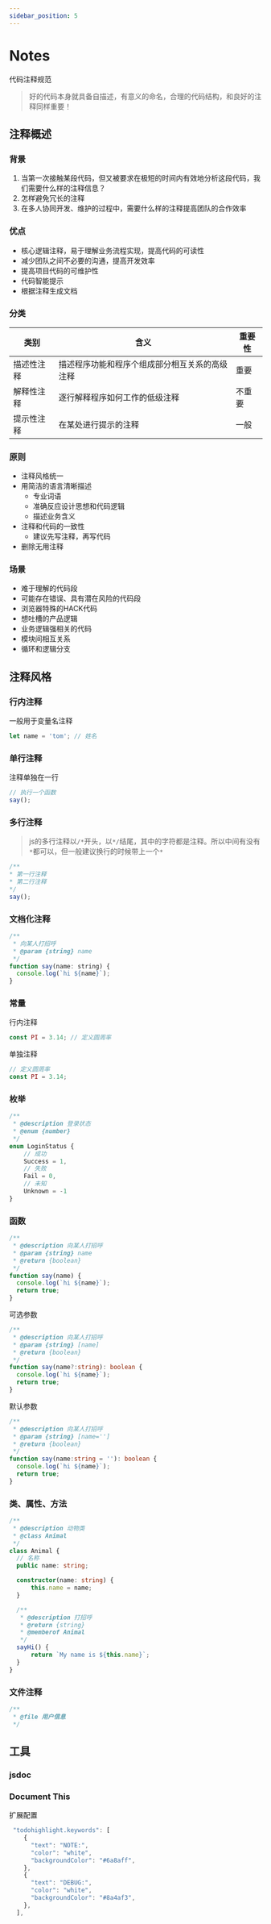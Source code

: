 ```yaml
---
sidebar_position: 5
---
```


# Notes

代码注释规范

> 好的代码本身就具备自描述，有意义的命名，合理的代码结构，和良好的注释同样重要！

## 注释概述

### 背景

1. 当第一次接触某段代码，但又被要求在极短的时间内有效地分析这段代码，我们需要什么样的注释信息？
2. 怎样避免冗长的注释
3. 在多人协同开发、维护的过程中，需要什么样的注释提高团队的合作效率

### 优点

- 核心逻辑注释，易于理解业务流程实现，提高代码的可读性
- 减少团队之间不必要的沟通，提高开发效率
- 提高项目代码的可维护性
- 代码智能提示
- 根据注释生成文档

### 分类

类别|含义|重要性
---|---|---
描述性注释|描述程序功能和程序个组成部分相互关系的高级注释|重要
解释性注释|逐行解释程序如何工作的低级注释|不重要
提示性注释|在某处进行提示的注释|一般

### 原则

- 注释风格统一
- 用简洁的语言清晰描述  
  - 专业词语
  - 准确反应设计思想和代码逻辑
  - 描述业务含义
- 注释和代码的一致性
  - 建议先写注释，再写代码
- 删除无用注释

### 场景

- 难于理解的代码段
- 可能存在错误、具有潜在风险的代码段
- 浏览器特殊的HACK代码
- 想吐槽的产品逻辑
- 业务逻辑强相关的代码
- 模块间相互关系
- 循环和逻辑分支

## 注释风格

### 行内注释

一般用于变量名注释

```js
let name = 'tom'; // 姓名
```

### 单行注释

注释单独在一行

```js
// 执行一个函数
say();
```

### 多行注释

> js的多行注释以`/*`开头，以`*/`结尾，其中的字符都是注释。所以中间有没有`*`都可以，但一般建议换行的时候带上一个`*`

```js
/**
* 第一行注释
* 第二行注释
*/
say();
```

### 文档化注释

```js
/**
 * 向某人打招呼
 * @param {string} name
 */
function say(name: string) {
  console.log(`hi ${name}`);
}
```

### 常量

行内注释

```js
const PI = 3.14; // 定义圆周率
```

单独注释

```js
// 定义圆周率
const PI = 3.14;
```

### 枚举

```ts
/**
 * @description 登录状态
 * @enum {number}
 */
enum LoginStatus {
    // 成功
    Success = 1, 
    // 失败
    Fail = 0, 
    // 未知
    Unknown = -1 
}
```

### 函数

```js
/**
 * @description 向某人打招呼
 * @param {string} name
 * @return {boolean} 
 */
function say(name) {
  console.log(`hi ${name}`);
  return true;
}
```

可选参数

```ts
/**
 * @description 向某人打招呼
 * @param {string} [name]
 * @return {boolean}
 */
function say(name?:string): boolean {
  console.log(`hi ${name}`);
  return true;
}
```

默认参数

```ts
/**
 * @description 向某人打招呼
 * @param {string} [name='']
 * @return {boolean}
 */
function say(name:string = ''): boolean {
  console.log(`hi ${name}`);
  return true;
}
```

### 类、属性、方法

```ts
/**
 * @description 动物类
 * @class Animal
 */
class Animal {
  // 名称
  public name: string;

  constructor(name: string) {
      this.name = name;
  }

  /**
   * @description 打招呼
   * @return {string} 
   * @memberof Animal
   */
  sayHi() {
      return `My name is ${this.name}`;
  }
}
```

### 文件注释

```js
/**
 * @file 用户信息
 */
```

## 工具

### jsdoc

### Document This

扩展配置

```js
 "todohighlight.keywords": [
    {
      "text": "NOTE:",
      "color": "white",
      "backgroundColor": "#6a8aff",
    },
    {
      "text": "DEBUG:",
      "color": "white",
      "backgroundColor": "#8a4af3",
    },
  ],
```
